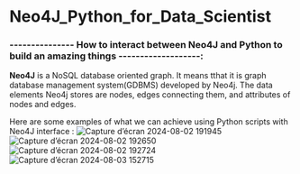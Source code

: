 # Neo4J_Python_for_Data_Scientist

### --------------- How to interact between Neo4J and Python to build an amazing things -------------------:
**Neo4J** is a NoSQL database oriented graph. It means tthat it is graph database management system(GDBMS) developed by Neo4j.
The data elements Neo4j stores are nodes, edges connecting them, and attributes of nodes and edges.

Here are some examples of what we can achieve using Python scripts with Neo4J interface :
![Capture d’écran 2024-08-02 191945](https://github.com/user-attachments/assets/6e0bf34e-4a70-4e99-8afa-43ef575d8032)
![Capture d’écran 2024-08-02 192650](https://github.com/user-attachments/assets/ed118531-0d35-48f1-b077-b7452989e94d)
![Capture d’écran 2024-08-02 192724](https://github.com/user-attachments/assets/73fd46ed-c12b-4292-b3e5-edde7fc90a10)
![Capture d’écran 2024-08-03 152715](https://github.com/user-attachments/assets/d3ecb250-9247-4564-9de7-9a011b7c19ce)

